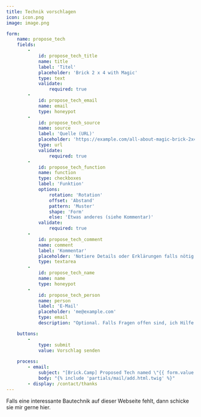 ```yaml
---
title: Technik vorschlagen
icon: icon.png
image: image.png

form:
    name: propose_tech
    fields:
        -
            id: propose_tech_title
            name: title
            label: 'Titel'
            placeholder: 'Brick 2 x 4 with Magic'
            type: text
            validate:
                required: true
        -
            id: propose_tech_email
            name: email
            type: honeypot
        -
            id: propose_tech_source
            name: source
            label: 'Quelle (URL)'
            placeholder: 'https://example.com/all-about-magic-brick-2x4'
            type: url
            validate:
                required: true
        -
            id: propose_tech_function
            name: function
            type: checkboxes
            label: 'Funktion'
            options:
                rotation: 'Rotation'
                offset: 'Abstand'
                pattern: 'Muster'
                shape: 'Form'
                else: 'Etwas anderes (siehe Kommentar)'
            validate:
                required: true
        -
            id: propose_tech_comment
            name: comment
            label: 'Kommentar'
            placeholder: 'Notiere Details oder Erklärungen falls nötig.'
            type: textarea
        -
            id: propose_tech_name
            name: name
            type: honeypot
        -
            id: propose_tech_person
            name: person
            label: 'E-Mail'
            placeholder: 'me@example.com'
            type: email
            description: "Optional. Falls Fragen offen sind, ich Hilfe brauche ... und zum Danke sagen."

    buttons:
        -
            type: submit
            value: Vorschlag senden
        
    process:
        - email:
            subject: "[Brick.Camp] Proposed Tech named \"{{ form.value.title|e }}\""
            body: "{% include 'partials/mail/add.html.twig' %}"
        - display: /contact/thanks
---
```


Falls eine interessante Bautechnik auf dieser Webseite fehlt, dann schicke sie mir gerne hier.
